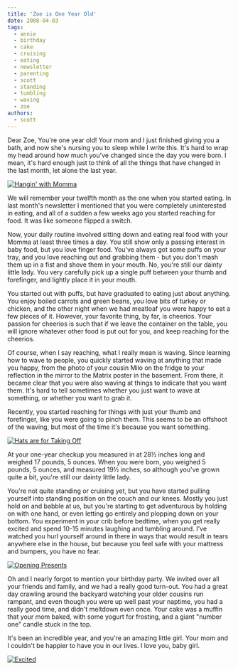 ```yaml
---
title: 'Zoe is One Year Old'
date: 2008-04-03
tags:
  - annie
  - birthday
  - cake
  - cruising
  - eating
  - newsletter
  - parenting
  - scott
  - standing
  - tumbling
  - waving
  - zoe
authors:
  - scott
---
```


Dear Zoe, You're one year old! Your mom and I just finished giving you a bath, and now she's nursing you to sleep while I write this. It's hard to wrap my head around how much you've changed since the day you were born. I mean, it's hard enough just to think of all the things that have changed in the last month, let alone the last year.

[![Hangin' with Momma](/images/2326391396_b67088aca2.jpg)](http://www.flickr.com/photos/spaceninja/2326391396/)

We will remember your twelfth month as the one when you started eating. In last month's newsletter I mentioned that you were completely uninterested in eating, and all of a sudden a few weeks ago you started reaching for food. It was like someone flipped a switch.

Now, your daily routine involved sitting down and eating real food with your Momma at least three times a day. You still show only a passing interest in baby food, but you love finger food. You've always got some puffs on your tray, and you love reaching out and grabbing them - but you don't mash them up in a fist and shove them in your mouth. No, you're still our dainty little lady. You very carefully pick up a single puff between your thumb and forefinger, and lightly place it in your mouth.

You started out with puffs, but have graduated to eating just about anything. You enjoy boiled carrots and green beans, you love bits of turkey or chicken, and the other night when we had meatloaf you were happy to eat a few pieces of it. However, your favorite thing, by far, is cheerios. Your passion for cheerios is such that if we leave the container on the table, you will ignore whatever other food is put out for you, and keep reaching for the cheerios.

Of course, when I say reaching, what I really mean is waving. Since learning how to wave to people, you quickly started waving at anything that made you happy, from the photo of your cousin Milo on the fridge to your reflection in the mirror to the Matrix poster in the basement. From there, it became clear that you were also waving at things to indicate that you want them. It's hard to tell sometimes whether you just want to wave at something, or whether you want to grab it.

Recently, you started reaching for things with just your thumb and forefinger, like you were going to pinch them. This seems to be an offshoot of the waving, but most of the time it's because you want something.

[![Hats are for Taking Off](/images/2325571255_b33cc2f4bf.jpg)](http://www.flickr.com/photos/spaceninja/2325571255/)

At your one-year checkup you measured in at 28½ inches long and weighed 17 pounds, 5 ounces. When you were born, you weighed 5 pounds, 5 ounces, and measured 19½ inches, so although you've grown quite a bit, you're still our dainty little lady.

You're not quite standing or cruising yet, but you have started pulling yourself into standing position on the couch and our knees. Mostly you just hold on and babble at us, but you're starting to get adventurous by holding on with one hand, or even letting go entirely and plopping down on your bottom. You experiment in your crib before bedtime, when you get really excited and spend 10-15 minutes laughing and tumbling around. I've watched you hurl yourself around in there in ways that would result in tears anywhere else in the house, but because you feel safe with your mattress and bumpers, you have no fear.

[![Opening Presents](/images/2325568319_b4767791b4.jpg)](http://www.flickr.com/photos/spaceninja/2325568319/)

Oh and I nearly forgot to mention your birthday party. We invited over all your friends and family, and we had a really good turn-out. You had a great day crawling around the backyard watching your older cousins run rampant, and even though you were up well past your naptime, you had a really good time, and didn't meltdown even once. Your cake was a muffin that your mom baked, with some yogurt for frosting, and a giant "number one" candle stuck in the top.

It's been an incredible year, and you're an amazing little girl. Your mom and I couldn't be happier to have you in our lives. I love you, baby girl.

[![Excited](/images/2325571607_8eb9960b34.jpg)](http://www.flickr.com/photos/spaceninja/2325571607/)
